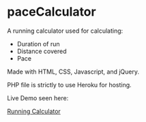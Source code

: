 # paceCalculator

A running calculator used for calculating:
* Duration of run
* Distance covered
* Pace

Made with HTML, CSS, Javascript, and jQuery.

PHP file is strictly to use Heroku for hosting.

Live Demo seen here: 

[Running Calculator](https://pace-calculator-app.herokuapp.com/index.html)
